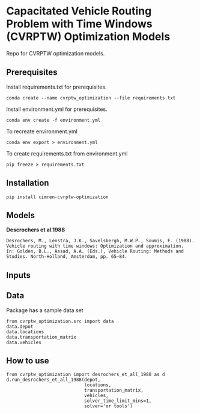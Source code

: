 Capacitated Vehicle Routing Problem with Time Windows (CVRPTW) Optimization Models
====================================================

Repo for CVRPTW optimization models.

Prerequisites
-------------

Install requirements.txt for prerequisites.

```
conda create --name cvrptw_optimization --file requirements.txt
```

Install environment.yml for prerequisites.

```
conda env create -f environment.yml
```

To recreate environment.yml

```
conda env export > environment.yml
```

To create requirements.txt from environment.yml

```
pip freeze > requirements.txt
```

Installation
------------

```
pip install cimren-cvrptw-optimization
```

Models
------

**Descrochers et al.1988**

    Desrochers, M., Lenstra, J.K., Savelsbergh, M.W.P., Soumis, F. (1988).
    Vehicle routing with time windows: Optimization and approximation.
    In: Golden, B.L., Assad, A.A. (Eds.), Vehicle Routing: Methods and Studies. North-Holland, Amsterdam, pp. 65–84.

Inputs
------


Data
----
Package has a sample data set

```
from cvrptw_optimization.src import data
data.depot
data.locations
data.transportation_matrix
data.vehicles
```

How to use
----------

```
from cvrptw_optimization import desrochers_et_all_1988 as d
d.run_desrochers_et_all_1988(depot,
                             locations,
                             transportation_matrix,
                             vehicles,
                             solver_time_limit_mins=1,
                             solver='or tools')
```
